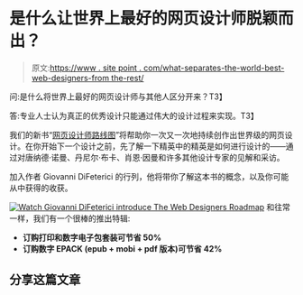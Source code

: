 # 是什么让世界上最好的网页设计师脱颖而出？

> 原文:[https://www . site point . com/what-separates-the-world-best-web-designers-from the-rest/](https://www.sitepoint.com/what-separates-the-worlds-best-web-designers-from-the-rest/)

问:是什么将世界上最好的网页设计师与其他人区分开来？T3】

答:专业人士认为真正的优秀设计只能通过伟大的设计过程来实现。T3】

我们的新书“[网页设计师路线图](https://www.sitepoint.com/store/the-web-designers-roadmap/)”将帮助你一次又一次地持续创作出世界级的网页设计。在你开始下一个设计之前，先了解一下精英中的精英是如何进行设计的——通过对唐纳德·诺曼、丹尼尔·布卡、肖恩·因曼和许多其他设计专家的见解和采访。

加入作者 Giovanni DiFeterici 的行列，他将带你了解这本书的概念，以及你可能从中获得的收获。

[![Watch Giovanni DiFeterici introduce The Web Designers Roadmap](../Images/6b2ec923f62f122f6cebb29ef19fa8d5.png "Watch Giovanni DiFeterici introduce The Web Designers Roadmap")](http://www.youtube.com/watch?v=9p2aT2yWuNc) 
和往常一样，我们有一个很棒的推出特辑:

*   **订购打印和数字电子包套装可节省 50%**
*   **订购数字 EPACK (epub + mobi + pdf 版本)可节省 42%**

## 分享这篇文章